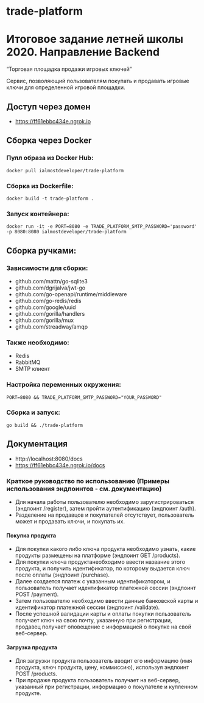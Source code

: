 # trade-platform

# Итоговое задание летней школы 2020. Направление Backend
“Торговая площадка продажи игровых ключей”

Сервис, позволяющий пользователям покупать и продавать игровые ключи для определенной игровой площадки.

## Доступ через домен
- https://ff61ebbc434e.ngrok.io

## Сборка через Docker

### Пулл образа из Docker Hub:
```docker pull ialmostdeveloper/trade-platform```

### Сборка из Dockerfile:
```docker build -t trade-platform . ```

### Запуск контейнера:
```docker run -it -e PORT=8080 -e TRADE_PLATFORM_SMTP_PASSWORD='password' -p 8080:8080 ialmostdeveloper/trade-platform```

## Сборка ручками:
### Зависимости для сборки:
- github.com/mattn/go-sqlite3
- github.com/dgrijalva/jwt-go
- github.com/go-openapi/runtime/middleware
- github.com/go-redis/redis
- github.com/google/uuid
- github.com/gorilla/handlers
- github.com/gorilla/mux
- github.com/streadway/amqp

### Также необходимо:
- Redis
- RabbitMQ
- SMTP клиент

### Настройка переменных окружения:
```PORT=8080 && TRADE_PLATFORM_SMTP_PASSWORD="YOUR_PASSWORD"```

### Сборка и запуск:
```go build && ./trade-platform```

## Документация
- http://localhost:8080/docs
- https://ff61ebbc434e.ngrok.io/docs

### Краткое руководство по использованию (Примеры использования эндпоинтов - см. документацию)
- Для начала работы пользователю необходимо заругистрироваться (эндпоинт /register), затем пройти аутентификацию (эндпоинт /auth). 
- Разделение на продавцов и покупателей отсутствует, пользователь может и продавать ключи, и покупать их.
#### Покупка продукта
- Для покупки какого либо ключа продукта необходимо узнать, какие продукты размещены на платформе (эндпоинт GET /products). 
- Для покупки ключа продуктанеобходимо ввести название этого продукта, и получить идентификатор, по которому выдается ключ после оплаты (эндпоинт /purchase). 
- Далее создается платеж с указанным идентификатором, и пользователь получает идентификатор платежной сессии (эндпоинт POST /payment). 
- Затем пользователю необходимо ввести данные банковской карты и идентификатор платежной сессии (эндпоинт /validate).
- После успешной валидации карты и оплаты покупки пользователь получает ключ на свою почту, указанную при регистрации, продавец получает оповещение с информацией о покупке на свой веб-сервер.
#### Загрузка продукта
- Для загрузки продукта пользователь вводит его информацию (имя продукта, ключ продукта, цену, коммиссию), используя эндпоинт POST /products. 
- При продаже продукта пользователь получает на веб-сервер, указанный при регистрации, информацию о покупателе и купленном продукте.
